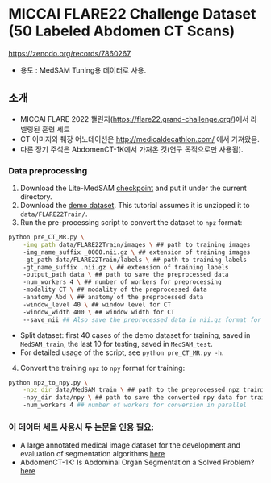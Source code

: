 # MICCAI FLARE22 Challenge Dataset (50 Labeled Abdomen CT Scans)

https://zenodo.org/records/7860267

- 용도 : MedSAM Tuning용 데이터로 사용.


## 소개

- MICCAI FLARE 2022 챌린지(https://flare22.grand-challenge.org/)에서 라벨링된 훈련 세트
- CT 이미지와 췌장 어노테이션은 http://medicaldecathlon.com/ 에서 가져왔음.
- 다른 장기 주석은 AbdomenCT-1K에서 가져온 것(연구 목적으로만 사용됨).

### Data preprocessing
1. Download the Lite-MedSAM [checkpoint](https://drive.google.com/file/d/18Zed-TUTsmr2zc5CHUWd5Tu13nb6vq6z/view?usp=sharing) and put it under the current directory.
2. Download the [demo dataset](https://zenodo.org/records/7860267). This tutorial assumes it is unzipped it to `data/FLARE22Train/`.
3. Run the pre-processing script to convert the dataset to `npz` format:
```bash
python pre_CT_MR.py \
    -img_path data/FLARE22Train/images \ ## path to training images
    -img_name_suffix _0000.nii.gz \ ## extension of training images
    -gt_path data/FLARE22Train/labels \ ## path to training labels
    -gt_name_suffix .nii.gz \ ## extension of training labels
    -output_path data \ ## path to save the preprocessed data
    -num_workers 4 \ ## number of workers for preprocessing
    -modality CT \ ## modality of the preprocessed data
    -anatomy Abd \ ## anatomy of the preprocessed data
    -window_level 40 \ ## window level for CT
    -window_width 400 \ ## window width for CT
    --save_nii ## Also save the preprocessed data in nii.gz format for visual inspection in other software
```
* Split dataset: first 40 cases of the demo dataset for training, saved in `MedSAM_train`, the last 10 for testing, saved in `MedSAM_test`.
* For detailed usage of the script, see `python pre_CT_MR.py -h`.

4. Convert the training `npz` to `npy` format for training:
```bash
python npz_to_npy.py \
    -npz_dir data/MedSAM_train \ ## path to the preprocessed npz training data
    -npy_dir data/npy \ ## path to save the converted npy data for training
    -num_workers 4 ## number of workers for conversion in parallel
```









### 이 데이터 세트 사용시 두 논문을 인용 필요:

- A large annotated medical image dataset for the development and evaluation of segmentation algorithms [here](https://arxiv.org/abs/1902.09063)
- AbdomenCT-1K: Is Abdominal Organ Segmentation a Solved Problem? [here](https://ieeexplore.ieee.org/document/9497733)


